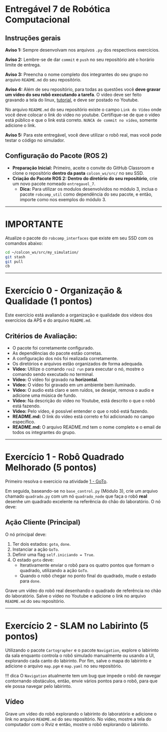 # Entregável 7 de Robótica Computacional

## Instruções gerais

**Aviso 1:** Sempre desenvolvam nos arquivos `.py` dos respectivos exercícios.

**Aviso 2:** Lembre-se de dar `commit` e `push` no seu repositório até o horário limite de entrega.

**Aviso 3:** Preencha o nome completo dos integrantes do seu grupo no arquivo `README.md` do seu repositório.

**Aviso 4:** Além de seu repositório, para todas as questões você **deve gravar um vídeo do seu robô executando a tarefa**. O vídeo deve ser feito gravando a tela do linux, [tutorial](https://insper.github.io/robotica-computacional/screen_record/), e deve ser postado no Youtube. 

No arquivo `README.md` do seu repositório existe o campo `Link do Vídeo` onde você deve colocar o link do video no youtube. Certifique-se de que o vídeo está público e que o link está correto. `NUNCA de commit no vídeo`, somente adicione o link.

**Aviso 5:** Para este entregável, você deve utilizar o robô real, mas você pode testar o código no simulador.

## Configuração do Pacote (ROS 2)

- **Preparação Inicial:** Primeiro, aceite o convite do GitHub Classroom e clone o repositório **dentro da pasta** `colcon_ws/src/` no seu SSD.
- **Criação do Pacote ROS 2:** **Dentro do diretório do seu repositório**, crie um novo pacote nomeado `entregavel_7`.
    - **Dica:** Para utilizar os modulos desenvolvidos no módulo 3, inclua o pacote `robcomp_util` como dependência do seu pacote, e então, importe como nos exemplos do módulo 3.

____________________________________________________________________
# **IMPORTANTE**
Atualize o pacote do `robcomp_interfaces` que existe em seu SSD com os comandos abaixo:
```bash
cd ~/colcon_ws/src/my_simulation/
git stash
git pull
cb
```
____________________________________________________________________

# Exercício 0 - Organização & Qualidade (1 pontos)
Este exercício está avaliando a organização e qualidade dos vídeos dos exercícios da APS e do arquivo `README.md`.

## Critérios de Avaliação:
* O pacote foi corretamente configurado.
* As dependências do pacote estão corretas.
* A configuração dos nós foi realizada corretamente.
* Os diretórios e arquivos estão organizados de forma adequada.
* **Vídeo:** Utilize o comando `ros2 run` para executar o nó, mostre o comando sendo executado no terminal.
* **Vídeo:** O vídeo foi gravado na **horizontal**.
* **Vídeo:** O vídeo foi gravado em um ambiente bem iluminado.
* **Vídeo:** O audio está claro e sem ruídos, se desejar, remova o audio e adicione uma música de fundo.
* **Vídeo:** Na descrição do vídeo no Youtube, está descrito o que o robô está fazendo.
* **Vídeo:** Pelo vídeo, é possível entender o que o robô está fazendo.
* **README.md:** O link do vídeo está correto e foi adicionado no campo específico.
* **README.md:** O arquivo README.md tem o nome completo e o email de todos os integrantes do grupo.

---

# Exercício 1 - Robô Quadrado Melhorado (5 pontos)
Primeiro resolva o exercicio na atividade [1 - GoTo](https://insper.github.io/robotica-computacional/modulos/08-slam/atividades/1-goto/).

Em seguida, baseando-se no `base_control.py` (Módulo 3), crie um arquivo chamado `quadrado.py` com um nó `quadrado_node` que faça o robô **real** desenhe um quadrado excelente na referência do chão do laboratório. O nó deve:

## Ação Cliente (Principal)

O nó principal deve:

1. Ter dois estados: `goto`, `done`.
2. Instanciar a ação `GoTo`.
4. Definir uma flag `self.iniciando = True`.
5. O estado `goto` deve:
    * Iterativamente enviar o robô para os quatro pontos que formam o quadrado, utilizando a ação `GoTo`.
    * Quando o robô chegar no ponto final do quadrado, mude o estado para `done`.

Grave um vídeo do robô real desenhando o quadrado de referência no chão do laboratório. Salve o vídeo no Youtube e adicione o link no arquivo `README.md` do seu repositório.

---

# Exercício 2 - SLAM no Labirinto (5 pontos)

Utilizando o pacote `Cartographer` e o pacote `Navigation`, explore o labirinto da sala enquanto controla o robô simulado manualmente ou usando a UI, explorando cada canto do labirinto. Por fim, salve o mapa do labirinto e adicione o arquivo `map.pgm` e `map.yaml` no seu repositório.

!!! dica
    O `Navigation` atualmente tem um bug que impede o robô de navegar contornando obstáculos, então, envie vários pontos para o robô, para que ele possa navegar pelo labirinto.

## Vídeo

Grave um vídeo do robô explorando o labirinto do laboratório e adicione o link no arquivo `README.md` do seu repositório. No vídeo, mostre a tela do computador com o Rviz e então, mostre o robô explorando o labirinto.
